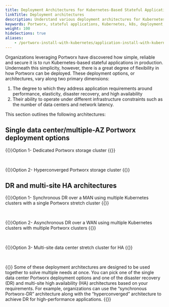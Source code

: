 ```yaml
---
title: Deployment Architectures for Kubernetes-Based Stateful Applications
linkTitle: Deployment architectures
description: Understand various deployment architectures for Kubernetes-Based Stateful Applications
keywords: Portworx, stateful applications, Kubernetes, k8s, deployment, architecture, HA, high-availability, DR, disaster recovery
weight: 100
hideSections: true
aliases:
    - /portworx-install-with-kubernetes/application-install-with-kubernetes/deployment-arch/
---
```

Organizations leveraging Portworx have discovered how simple, reliable and secure it is to run Kubernetes-based stateful applications in production. Underneath this simplicity, however, there is a great degree of flexibility in how Portworx can be deployed. These deployment options, or architectures, vary along two primary dimensions:

1. The degree to which they address application requirements around performance, elasticity, disaster recovery, and high availability
2. Their ability to operate under different infrastructure constraints such as the number of data centers and network latency.

This section outlines the following architectures:

## Single data center/multiple-AZ Portworx deployment options

{{<widelink url="/operations/operate-kubernetes/application-install-with-kubernetes/deployment-arch/single-dc#option-1-dedicated-portworx-storage-cluster" >}}Option 1- Dedicated Portworx storage cluster
{{</widelink>}}

<br>

{{<widelink url="/operations/operate-kubernetes/application-install-with-kubernetes/deployment-arch/single-dc#option-2-hyperconverged-portworx-storage-cluster" >}}Option 2- Hyperconverged Portworx storage cluster
{{</widelink>}}

## DR and multi-site HA architectures

{{<widelink url="/operations/operate-kubernetes/application-install-with-kubernetes/deployment-arch/dr-and-multi-site#option-1-synchronous-dr-over-a-man-using-multiple-kubernetes-clusters-with-a-single-portworx-stretch-cluster" >}}Option 1- Synchronous DR over a MAN using multiple Kubernetes clusters with a single Portworx stretch cluster
{{</widelink>}}

<br>

{{<widelink url="/operations/operate-kubernetes/application-install-with-kubernetes/deployment-arch/dr-and-multi-site#option-2-asynchronous-dr-over-a-wan-using-multiple-kubernetes-clusters-with-multiple-portworx-clusters" >}}Option 2- Asynchronous DR over a WAN using multiple Kubernetes clusters with multiple Portworx clusters
{{</widelink>}}

<br>

{{<widelink url="/operations/operate-kubernetes/application-install-with-kubernetes/deployment-arch/dr-and-multi-site#option-3-multi-site-data-center-stretch-cluster-for-ha" >}}Option 3- Multi-site data center stretch cluster for HA
{{</widelink>}}

<br>

{{<info>}}
Some of these deployment architectures are designed to be used together to solve multiple needs at once. You can pick one of the single data center Portworx deployment options and one of the disaster recovery (DR) and multi-site high availability (HA) architectures based on your requirements. For example, organizations can use the “synchronous Portworx-DR” architecture along with the “hyperconverged” architecture to achieve DR for high-performance applications.
{{</info>}}
